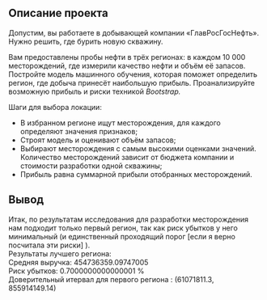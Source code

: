 ## Описание проекта

Допустим, вы работаете в добывающей компании «ГлавРосГосНефть». Нужно решить, где бурить новую скважину.

Вам предоставлены пробы нефти в трёх регионах: в каждом 10 000 месторождений, где измерили качество нефти и объём её запасов. Постройте модель машинного обучения, которая поможет определить регион, где добыча принесёт наибольшую прибыль. Проанализируйте возможную прибыль и риски техникой *Bootstrap.*

Шаги для выбора локации:

- В избранном регионе ищут месторождения, для каждого определяют значения признаков;
- Строят модель и оценивают объём запасов;
- Выбирают месторождения с самым высокими оценками значений. Количество месторождений зависит от бюджета компании и стоимости разработки одной скважины;
- Прибыль равна суммарной прибыли отобранных месторождений.

## Вывод  

Итак, по результатам исследования для разработки месторождения нам подходит только первый регион, так как риск убытков у него минимальный (и единственный проходящий порог [если я верно посчитала эти риски] ).  
Результаты лучшего региона:  
Средняя выручка: 454736359.09747005  
Риск убытков: 0.7000000000000001 %  
Доверительный итервал для первого региона : (61071811.3, 855914149.14)  
